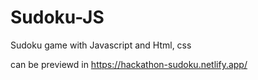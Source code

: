 # Sudoku-JS

Sudoku game with Javascript and Html, css 

can be previewd in 
https://hackathon-sudoku.netlify.app/
